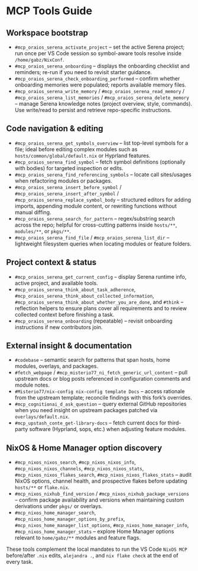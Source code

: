 # MCP Tools Guide

## Workspace bootstrap

- `#mcp_oraios_serena_activate_project` – set the active Serena project; run once per VS Code session so symbol-aware tools resolve inside `/home/gabz/NixConf`.
- `#mcp_oraios_serena_onboarding` – displays the onboarding checklist and reminders; re-run if you need to revisit starter guidance.
- `#mcp_oraios_serena_check_onboarding_performed` – confirm whether onboarding memories were populated; reports available memory files.
- `#mcp_oraios_serena_write_memory` / `#mcp_oraios_serena_read_memory` / `#mcp_oraios_serena_list_memories` / `#mcp_oraios_serena_delete_memory` – manage Serena knowledge notes (project overview, style, commands). Use write/read to persist and retrieve repo-specific instructions.

## Code navigation & editing

- `#mcp_oraios_serena_get_symbols_overview` – list top-level symbols for a file; ideal before editing complex modules such as `hosts/common/global/default.nix` or Hyprland features.
- `#mcp_oraios_serena_find_symbol` – fetch symbol definitions (optionally with bodies) for targeted inspection or edits.
- `#mcp_oraios_serena_find_referencing_symbols` – locate call sites/usages when refactoring modules or packages.
- `#mcp_oraios_serena_insert_before_symbol` / `#mcp_oraios_serena_insert_after_symbol` / `#mcp_oraios_serena_replace_symbol_body` – structured editors for adding imports, appending module content, or rewriting functions without manual diffing.
- `#mcp_oraios_serena_search_for_pattern` – regex/substring search across the repo; helpful for cross-cutting patterns inside `hosts/**`, `modules/**`, or `pkgs/**`.
- `#mcp_oraios_serena_find_file` / `#mcp_oraios_serena_list_dir` – lightweight filesystem queries when locating modules or feature folders.

## Project context & status

- `#mcp_oraios_serena_get_current_config` – display Serena runtime info, active project, and available tools.
- `#mcp_oraios_serena_think_about_task_adherence`, `#mcp_oraios_serena_think_about_collected_information`, `#mcp_oraios_serena_think_about_whether_you_are_done`, and `#think` – reflection helpers to ensure plans cover all requirements and to review collected context before finishing a task.
- `#mcp_oraios_serena_onboarding` (repeatable) – revisit onboarding instructions if new contributors join.

## External insight & documentation

- `#codebase` – semantic search for patterns that span hosts, home modules, overlays, and packages.
- `#fetch_webpage` / `#mcp_misterio77_ni_fetch_generic_url_content` – pull upstream docs or blog posts referenced in configuration comments and module notes.
- `#Misterio77/nix-config nix-config template Docs` – access rationale from the upstream template; reconcile findings with this fork’s overrides.
- `#mcp_cognitionai_d_ask_question` – query external GitHub repositories when you need insight on upstream packages patched via `overlays/default.nix`.
- `#mcp_upstash_conte_get-library-docs` – fetch current docs for third-party software (Hyprland, sops, etc.) when adjusting feature modules.

## NixOS & Home Manager option discovery

- `#mcp_nixos_nixos_search`, `#mcp_nixos_nixos_info`, `#mcp_nixos_nixos_channels`, `#mcp_nixos_nixos_stats`, `#mcp_nixos_nixos_flakes_search`, `#mcp_nixos_nixos_flakes_stats` – audit NixOS options, channel health, and prospective flakes before updating `hosts/**` or `flake.nix`.
- `#mcp_nixos_nixhub_find_version` / `#mcp_nixos_nixhub_package_versions` – confirm package availability and versions when maintaining custom derivations under `pkgs/` or overlays.
- `#mcp_nixos_home_manager_search`, `#mcp_nixos_home_manager_options_by_prefix`, `#mcp_nixos_home_manager_list_options`, `#mcp_nixos_home_manager_info`, `#mcp_nixos_home_manager_stats` – explore Home Manager options relevant to `home/gabz/**` modules and feature flags.

These tools complement the local mandates to run the VS Code `NixOS MCP` before/after `.nix` edits, `alejandra .`, and `nix flake check` at the end of every task.
